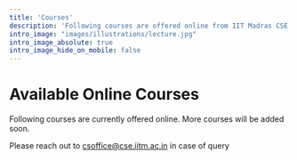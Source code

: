 ```yaml
---
title: 'Courses'
description: 'Following courses are offered online from IIT Madras CSE Dept'
intro_image: "images/illustrations/lecture.jpg"
intro_image_absolute: true
intro_image_hide_on_mobile: false
---
```


# Available Online Courses

Following courses are currently offered online. More courses will be added soon. 

Please reach out to [csoffice@cse.iitm.ac.in](mailto:csoffice@cse.iitm.ac.in) in case of query
